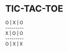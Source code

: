 <h1>TIC-TAC-TOE</h1>

<p>
O | X | O<br>
---------<br>
X | O | O<br>
---------<br>
O | X | X<br>
</p>
